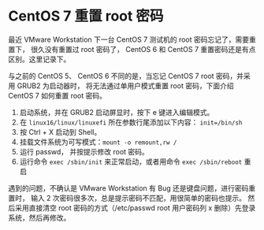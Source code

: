# CentOS 7 重置 root 密码

最近 VMware Workstation 下一台 CentOS 7 测试机的 root 密码忘记了，需要重置下，
很久没有重置过 root 密码了， CentOS 6 和 CentOS 7 重置密码还是有点区别。这里记录下。

与之前的 CentOS 5、 CentOS 6 不同的是，当忘记 CentOS 7 root 密码，并采用 GRUB2 为启动器时，
将无法通过单用户模式重置 root 密码，下面介绍 CentOS 7 如何重置 root 密码。

1. 启动系统，并在 GRUB2 启动屏显时，按下 e 键进入编辑模式。
2. 在 `linux16/linux/linuxefi`​ 所在参数行尾添加以下内容： `init=/bin/sh`​
3. 按 Ctrl + X 启动到 Shell。
4. 挂载文件系统为可写模式：`mount -o remount,rw /`​
5. 运行 passwd， 并按提示修改 root 密码。
6. 运行命令 `exec /sbin/init`​ 来正常启动，或者用命令 `exec /sbin/reboot`​ 重启

遇到的问题，不确认是 VMware Workstation 有 Bug 还是键盘问题，进行密码重置时，
输入 2 次密码很多次，总是提示密码不匹配，用很简单的密码也提示。
然后采用直接清空 root 密码的方式（/etc/passwd root 用户密码列 x 删除）先登录系统，然后再修改。

‍
